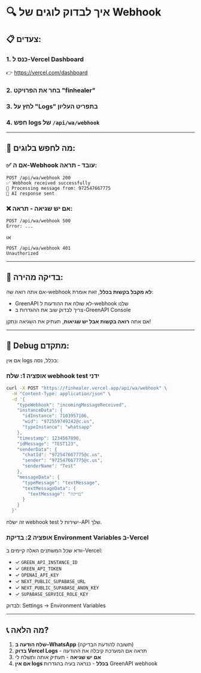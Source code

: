 # 🔍 איך לבדוק לוגים של Webhook

## 📋 צעדים:

### 1. כנס ל-Vercel Dashboard
👉 https://vercel.com/dashboard

### 2. בחר את הפרויקט "finhealer"

### 3. לחץ על "Logs" בתפריט העליון

### 4. חפש logs של `/api/wa/webhook`

---

## 🔎 מה לחפש בלוגים:

### ✅ אם ה-Webhook עובד - תראה:
```
POST /api/wa/webhook 200
✅ Webhook received successfully
📱 Processing message from: 972547667775
🤖 AI response sent
```

### ❌ אם יש שגיאה - תראה:
```
POST /api/wa/webhook 500
Error: ...
```

או

```
POST /api/wa/webhook 401
Unauthorized
```

---

## 🧪 בדיקה מהירה:

אם אתה רואה שה-webhook **לא מקבל בקשות בכלל**, זאת אומרת:
- GreenAPI לא שולח את ההודעות ל-webhook שלנו
- צריך לבדוק שוב את ההגדרות ב-GreenAPI Console

אם אתה **רואה בקשות אבל יש שגיאות**, תעתיק את השגיאה ונתקן!

---

## 🐛 Debug מתקדם:

אם אין logs בכלל, נסה:

### אופציה 1: שלח webhook test ידני
```bash
curl -X POST "https://finhealer.vercel.app/api/wa/webhook" \
  -H "Content-Type: application/json" \
  -d '{
    "typeWebhook": "incomingMessageReceived",
    "instanceData": {
      "idInstance": 7103957106,
      "wid": "972559749242@c.us",
      "typeInstance": "whatsapp"
    },
    "timestamp": 1234567890,
    "idMessage": "TEST123",
    "senderData": {
      "chatId": "972547667775@c.us",
      "sender": "972547667775@c.us",
      "senderName": "Test"
    },
    "messageData": {
      "typeMessage": "textMessage",
      "textMessageData": {
        "textMessage": "בדיקה"
      }
    }
  }'
```

זה ישלח webhook test ישירות ל-API שלך.

### אופציה 2: בדיקת Environment Variables ב-Vercel

וודא שכל המשתנים האלה קיימים ב-Vercel:
- ✓ `GREEN_API_INSTANCE_ID`
- ✓ `GREEN_API_TOKEN`
- ✓ `OPENAI_API_KEY`
- ✓ `NEXT_PUBLIC_SUPABASE_URL`
- ✓ `NEXT_PUBLIC_SUPABASE_ANON_KEY`
- ✓ `SUPABASE_SERVICE_ROLE_KEY`

לבדוק: Settings → Environment Variables

---

## 📞 מה הלאה?

1. **שלח הודעה ב-WhatsApp** (תשובה להודעת הבדיקה)
2. **בדוק Vercel Logs** - תראה אם המערכת קיבלה את ההודעה
3. **אם יש שגיאה** - תעתיק אותה ותשלח לי
4. **אם אין logs בכלל** - כנראה בעיה בהגדרות GreenAPI webhook

